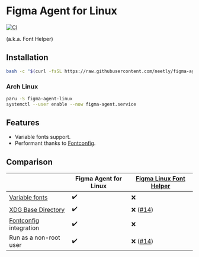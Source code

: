 # Figma Agent for Linux

[![CI](https://github.com/neetly/figma-agent-linux/actions/workflows/ci.yml/badge.svg)](https://github.com/neetly/figma-agent-linux/actions/workflows/ci.yml)

(a.k.a. Font Helper)

## Installation

```sh
bash -c "$(curl -fsSL https://raw.githubusercontent.com/neetly/figma-agent-linux/main/scripts/install.sh)"
```

### Arch Linux

```sh
paru -S figma-agent-linux
systemctl --user enable --now figma-agent.service
```

## Features

- Variable fonts support.
- Performant thanks to [Fontconfig][].

## Comparison

|                            | Figma Agent for Linux | [Figma Linux Font Helper][] |
| -------------------------- | --------------------- | --------------------------- |
| [Variable fonts][]         | ✔️                    | ❌                          |
| [XDG Base Directory][]     | ✔️                    | ❌ ([#14][])                |
| [Fontconfig][] integration | ✔️                    | ❌                          |
| Run as a non-root user     | ✔️                    | ❌ ([#14][])                |

[figma linux font helper]: https://github.com/Figma-Linux/figma-linux-font-helper
[variable fonts]: https://www.figma.com/typography/variable-fonts/
[xdg base directory]: https://specifications.freedesktop.org/basedir-spec/basedir-spec-latest.html
[fontconfig]: https://www.freedesktop.org/wiki/Software/fontconfig/
[#14]: https://github.com/Figma-Linux/figma-linux-font-helper/issues/14
